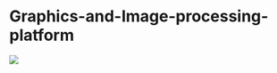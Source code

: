 # Graphics-and-Image-processing-platform

![](https://ws2.sinaimg.cn/large/006tKfTcgy1fn1gfl76chj31kw0ti75b.jpg)